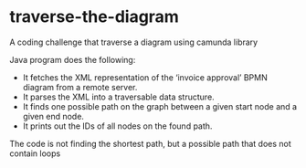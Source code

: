 # traverse-the-diagram
A coding challenge that traverse a diagram using camunda library

Java program does the following:
* It fetches the XML representation of the ‘invoice approval’ BPMN diagram from a remote server.
* It parses the XML into a traversable data structure.
* It finds one possible path on the graph between a given start node and a given end node.
* It prints out the IDs of all nodes on the found path.

The code is not finding the shortest path, but a possible path that does not contain loops
